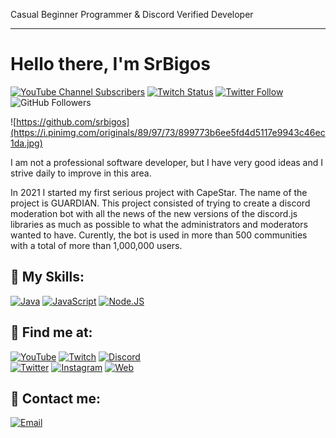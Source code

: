 Casual Beginner Programmer & Discord Verified Developer <hr></hr><h1>Hello there, I'm SrBigos</h1>

[![YouTube Channel Subscribers](https://img.shields.io/youtube/channel/subscribers/UC2-zB0jYI2wzLW4DT2XEKfg?style=social)](https://youtube.com/SrBigos?sub_confirmation=1)
[![Twitch Status](https://img.shields.io/twitch/status/srbigosyt?style=social)](https://twitch.com/srbigosyt)
[![Twitter Follow](https://img.shields.io/twitter/follow/srbigosyt?style=social)](https://twitter.com/srbigosyt)
![GitHub Followers](https://img.shields.io/github/followers/srbigos?style=social)

![https://github.com/srbigos](https://i.pinimg.com/originals/89/97/73/899773b6ee5fd4d5117e9943c46ec1da.jpg)

I am not a professional software developer, but I have very good ideas and I strive daily to improve in this area.

In 2021 I started my first serious project with CapeStar. The name of the project is GUARDIAN. This project consisted of trying to create a discord moderation bot with all the news of the new versions of the discord.js libraries as much as possible to what the administrators and moderators wanted to have. Curently, the bot is used in more than 500 communities with a total of more than 1,000,000 users.

## 🔨 My Skills:
[![Java](https://img.shields.io/badge/Java-007396?style=for-the-badge&logo=java&logoColor=white&labelColor=101010)]()
[![JavaScript](https://img.shields.io/badge/JavaScript-F7DF1E?style=for-the-badge&logo=javascript&logoColor=white&labelColor=101010)]()
[![Node.JS](https://img.shields.io/badge/Node.JS-339933?style=for-the-badge&logo=node.js&logoColor=white&labelColor=101010)]()
</br>

## 💫 Find me at:

[![YouTube](https://img.shields.io/badge/YouTube-SrBigos-FF0000?style=for-the-badge&logo=youtube&logoColor=white&labelColor=101010)](https://youtube.com/srbigos)
[![Twitch](https://img.shields.io/badge/Twitch-SrBigosYT-9146FF?style=for-the-badge&logo=twitch&logoColor=white&labelColor=101010)](https://twitch.tv/srbigosyt)
[![Discord](https://img.shields.io/badge/Discord-SrBigos-5865F2?style=for-the-badge&logo=discord&logoColor=white&labelColor=101010)](https://discord.gg/Js84epA)
</br>
[![Twitter](https://img.shields.io/badge/Twitter-@SrBigosYT-1DA1F2?style=for-the-badge&logo=twitter&logoColor=white&labelColor=101010)](https://twitter.com/srbigosyt)
[![Instagram](https://img.shields.io/badge/Instagram-@srbigosyt-E4405F?style=for-the-badge&logo=instagram&logoColor=white&labelColor=101010)](https://instagram.com/mouredev)
[![Web](https://img.shields.io/badge/My_Website-Soon...-14a1f0?style=for-the-badge&logo=dev.to&logoColor=white&labelColor=101010)](https://google.es)

## 📩 Contact me:

[![Email](https://img.shields.io/badge/srbigosyt@gmail.com-my_business_email-D14836?style=for-the-badge&logo=gmail&logoColor=white&labelColor=101010)](mailto:srbigosyt@gmail.com)
